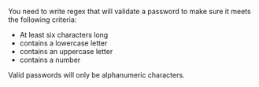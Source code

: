 You need to write regex that will validate a password to make sure it meets the following criteria:

  <ul>
    <li>At least six characters long</li>
    <li>contains a lowercase letter</li>
    <li>contains an uppercase letter</li>
    <li>contains a number</li>
  </ul>
  
Valid passwords will only be alphanumeric characters.